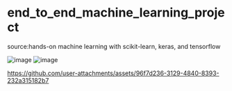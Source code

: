 # end_to_end_machine_learning_project
 
source:hands-on machine learning with scikit-learn, keras, and tensorflow

![image](https://github.com/user-attachments/assets/d3efe667-d1e2-44cd-a31b-e9d26b55a4aa)
![image](https://github.com/user-attachments/assets/c8b49387-0cd7-48b5-88d6-d10d3f3715ce)


https://github.com/user-attachments/assets/96f7d236-3129-4840-8393-232a315182b7


